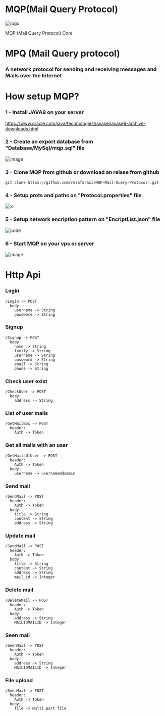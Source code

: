 # MQP(Mail Query Protocol)

![logo](https://github.com/rezafarazi/MQP-Mail-Query-Protocol-/assets/45543047/36f3d9c9-21ec-483e-b96b-54c1fadfa0a4)

MQP (Mail Query Protocol) Core 

# MPQ (Mail Query protocol)
### A network protocol for sending and receiving messages and Mails over the Internet

# How setup MQP?
### 1 - Install JAVA9 on your server

https://www.oracle.com/java/technologies/javase/javase9-archive-downloads.html

### 2 - Create an export database from "Database/MySql/mqp.sql" file

![image](https://github.com/rezafarazi/MQP-Mail-Query-Protocol-/assets/45543047/594b66ec-8665-4dff-88c4-9808166caffa)

### 3 - Clone MQP from github or download an relase from github
```
git clone https://github.com/rezafarazi/MQP-Mail-Query-Protocol-.git
```
### 4 - Setup prots and paths on "Protocol.properties" file

![x](https://github.com/rezafarazi/MQP-Mail-Query-Protocol-/assets/45543047/c4e754d0-547d-4e21-9073-91e1a0333a00)

### 5 - Setup network encription pattern on "EncriptList.json" file

![code](https://github.com/rezafarazi/MQP-Mail-Query-Protocol-/assets/45543047/b9395193-2849-4c95-8cf6-b7a45ba7b4a8)

### 6 - Start MQP on your vps or server

![image](https://github.com/rezafarazi/MQP-Mail-Query-Protocol-/assets/45543047/dd1fed6d-7d1e-424c-a3e1-29035bdffc95)

# Http Api
### Login
```
/Login -> POST
  body:
    username -> String
    password -> String
```

### Signup
```
/Signup -> POST
  body:
    name -> String
    family -> String
    username -> String
    password -> String
    email -> String
    phone -> String
```

### Check user exist
```
/CheckUser -> POST
  body:
    address -> String
```

### List of user mails
```
/GetMailBox -> POST
  header:
    Auth -> Token
```

### Get all mails with an user
```
/GetMailsOfUser -> POST
  header:
    Auth -> Token
  body:
    username -> username@domain
```

### Send mail
```
/SendMail -> POST
  header:
    Auth -> Token
  body:
    title -> String
    content -> String
    address -> String
```

### Update mail
```
/SendMail -> POST
  header:
    Auth -> Token
  body:
    title -> String
    content -> String
    address -> String
    mail_id -> Integer
```

### Delete mail
```
/DeleteMail -> POST
  header:
    Auth -> Token
  body:
    address -> String
    MAILIDMAILID -> Integer
```

### Seen mail
```
/SeenMail -> POST
  header:
    Auth -> Token
  body:
    address -> String
    MAILIDMAILID -> Integer
```

### File upload
```
/SeenMail -> POST
  header:
    Auth -> Token
  body:
    file -> Multi part file
```

